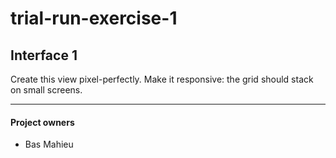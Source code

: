 # trial-run-exercise-1

## Interface 1

Create this view pixel-perfectly. Make it responsive: the grid should stack on small screens.

-----------

#### Project owners
* Bas Mahieu

